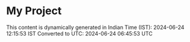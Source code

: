 # My Project

This content is dynamically generated in Indian Time (IST): 2024-06-24 12:15:53 IST
Converted to UTC: 2024-06-24 06:45:53 UTC
